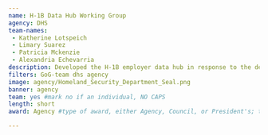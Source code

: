 ```yaml
---
name: H-1B Data Hub Working Group
agency: DHS
team-names:
 - Katherine Lotspeich
 - Limary Suarez
 - Patricia Mckenzie
 - Alexandria Echevarria
description: Developed the H-1B employer data hub in response to the demand for more public information on employment-based visa programs. This work increases transparency and allows the public to understand the impact of the H-1B program.
filters: GoG-team dhs agency
image: agency/Homeland_Security_Department_Seal.png
banner: agency
team: yes #mark no if an individual, NO CAPS
length: short
award: Agency #type of award, either Agency, Council, or President's; this is case sensitive so make sure to match the options listed exactly. This section generates the format of the card

---
```


